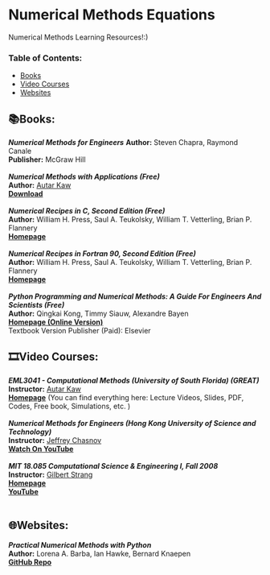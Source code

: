 # Numerical Methods Equations
Numerical Methods Learning Resources!:)

### **Table of Contents:**
* [Books](#booksbooks)
* [Video Courses](#film_stripvideo-courses)
* [Websites](#globe_with_meridianswebsites)


## :books:Books:

***Numerical Methods for Engineers***
**Author:** Steven Chapra, Raymond Canale <br />
**Publisher:** McGraw Hill <br />
<br />
***Numerical Methods with Applications (Free)*** <br />
**Author:** [Autar Kaw](https://autarkaw.com/) <br />
[**Download**](http://nm.mathforcollege.com/NumericalMethodsTextbookUnabridged/Book2021.pdf)  <br />
<br />
***Numerical Recipes in C, Second Edition (Free)*** <br />
**Author:** William H. Press, Saul A. Teukolsky, William T. Vetterling, Brian P. Flannery <br />
[**Homepage**](http://s3.amazonaws.com/nrbook.com/book_C210.html) <br />
<br />
***Numerical Recipes in Fortran 90, Second Edition (Free)*** <br />
**Author:** William H. Press, Saul A. Teukolsky, William T. Vetterling, Brian P. Flannery <br />
[**Homepage**](http://s3.amazonaws.com/nrbook.com/book_F210.html) <br />
<br />
***Python Programming and Numerical Methods: A Guide For Engineers And Scientists (Free)*** <br />
**Author:** Qingkai Kong, Timmy Siauw, Alexandre Bayen  <br />
[**Homepage (Online Version)**](https://pythonnumericalmethods.berkeley.edu/notebooks/Index.html)  <br />
Textbook Version Publisher (Paid): Elsevier  <br />

## :film_strip:Video Courses: 

***EML3041 - Computational Methods (University of South Florida) (GREAT)*** <br />
**Instructor:** [Autar Kaw](https://autarkaw.com/) <br />
[**Homepage**](https://nm.mathforcollege.com/) (You can find everything here: Lecture Videos, Slides, PDF, Codes, Free book, Simulations, etc. ) <br />
<br />
***Numerical Methods for Engineers (Hong Kong University of Science and Technology)*** <br />
**Instructor:** [Jeffrey Chasnov](https://www.math.hkust.edu.hk/~machas/) <br />
[**Watch On YouTube**](https://youtube.com/playlist?list=PLkZjai-2Jcxn35XnijUtqqEg0Wi5Sn8ab)  <br />
<br />
***MIT 18.085 Computational Science & Engineering I, Fall 2008*** <br />
**Instructor:** [Gilbert Strang](https://math.mit.edu/~gs/) <br />
[**Homepage**](https://ocw.mit.edu/courses/18-085-computational-science-and-engineering-i-fall-2008/)  <br />
[**YouTube**](https://youtube.com/playlist?list=PLF706B428FB7BD52C) <br />
<br />
## :globe_with_meridians:Websites:

***Practical Numerical Methods with Python*** <br />
**Author:** Lorena A. Barba, Ian Hawke, Bernard Knaepen <br />
[**GitHub Repo**](https://github.com/numerical-mooc/numerical-mooc)


